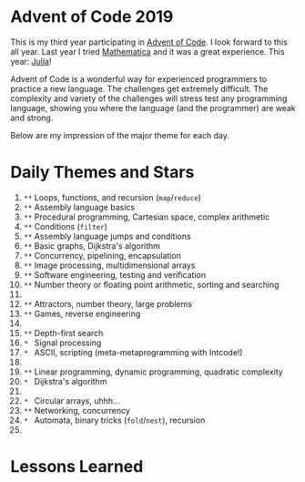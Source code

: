 # Advent of Code 2019
This is my third year participating in [Advent of Code](https://adventofcode.com/2019). I look forward to this all year. Last year I tried [Mathematica](https://wjholden.com/aoc/2018/) and it was a great experience. This year: [Julia](https://julialang.org/)!

Advent of Code is a wonderful way for experienced programmers to practice a new language. The challenges get extremely difficult. The complexity and variety of the challenges will stress test any programming language, showing you where the language (and the programmer) are weak and strong.

Below are my impression of the major theme for each day.

# Daily Themes and Stars
1. `**` Loops, functions, and recursion (`map`/`reduce`)
2. `**` Assembly language basics
3. `**` Procedural programming, Cartesian space, complex arithmetic
4. `**` Conditions (`filter`)
5. `**` Assembly language jumps and conditions
6. `**` Basic graphs, Dijkstra's algorithm
7. `**` Concurrency, pipelining, encapsulation
8. `**` Image processing, multidimensional arrays
9. `**` Software engineering, testing and verification
10. `**` Number theory or floating point arithmetic, sorting and searching
11. 
12. `**` Attractors, number theory, large problems
13. `**` Games, reverse engineering
14. 
15. `**` Depth-first search
16. `* ` Signal processing
17. `* ` ASCII, scripting (meta-metaprogramming with Intcode!)
18. 
19. `**` Linear programming, dynamic programming, quadratic complexity
20. `* ` Dijkstra's algorithm
21. 
22. `* ` Circular arrays, uhhh...
23. `**` Networking, concurrency
24. `* ` Automata, binary tricks (`fold`/`nest`), recursion
25. 

# Lessons Learned
